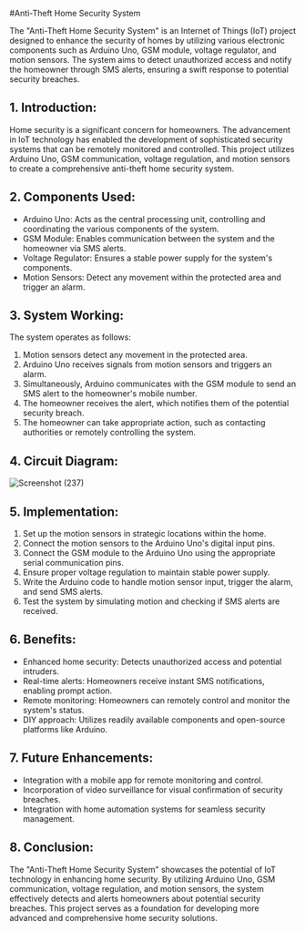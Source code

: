 #Anti-Theft Home Security System

The "Anti-Theft Home Security System" is an Internet of Things (IoT) project designed to enhance the security of homes by utilizing various electronic components such as Arduino Uno, GSM module, voltage regulator, and motion sensors. The system aims to detect unauthorized access and notify the homeowner through SMS alerts, ensuring a swift response to potential security breaches.

## 1. Introduction:
Home security is a significant concern for homeowners. The advancement in IoT technology has enabled the development of sophisticated security systems that can be remotely monitored and controlled. This project utilizes Arduino Uno, GSM communication, voltage regulation, and motion sensors to create a comprehensive anti-theft home security system.

## 2. Components Used:
- Arduino Uno: Acts as the central processing unit, controlling and coordinating the various components of the system.
- GSM Module: Enables communication between the system and the homeowner via SMS alerts.
- Voltage Regulator: Ensures a stable power supply for the system's components.
- Motion Sensors: Detect any movement within the protected area and trigger an alarm.

## 3. System Working:
The system operates as follows:
1. Motion sensors detect any movement in the protected area.
2. Arduino Uno receives signals from motion sensors and triggers an alarm.
3. Simultaneously, Arduino communicates with the GSM module to send an SMS alert to the homeowner's mobile number.
4. The homeowner receives the alert, which notifies them of the potential security breach.
5. The homeowner can take appropriate action, such as contacting authorities or remotely controlling the system.

## 4. Circuit Diagram:

![Screenshot (237)](https://github.com/Fariha-alam-mozumder/IOT-project/assets/156440883/8c53ed63-a3c2-4f6a-822e-c251041f4d8a)

## 5. Implementation:
1. Set up the motion sensors in strategic locations within the home.
2. Connect the motion sensors to the Arduino Uno's digital input pins.
3. Connect the GSM module to the Arduino Uno using the appropriate serial communication pins.
4. Ensure proper voltage regulation to maintain stable power supply.
5. Write the Arduino code to handle motion sensor input, trigger the alarm, and send SMS alerts.
6. Test the system by simulating motion and checking if SMS alerts are received.

## 6. Benefits:
- Enhanced home security: Detects unauthorized access and potential intruders.
- Real-time alerts: Homeowners receive instant SMS notifications, enabling prompt action.
- Remote monitoring: Homeowners can remotely control and monitor the system's status.
- DIY approach: Utilizes readily available components and open-source platforms like Arduino.

## 7. Future Enhancements:
- Integration with a mobile app for remote monitoring and control.
- Incorporation of video surveillance for visual confirmation of security breaches.
- Integration with home automation systems for seamless security management.

## 8. Conclusion:
The "Anti-Theft Home Security System" showcases the potential of IoT technology in enhancing home security. By utilizing Arduino Uno, GSM communication, voltage regulation, and motion sensors, the system effectively detects and alerts homeowners about potential security breaches. This project serves as a foundation for developing more advanced and comprehensive home security solutions.
